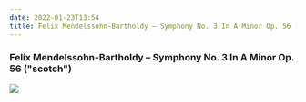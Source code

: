 ```yaml
---
date: 2022-01-23T13:54
title: Felix Mendelssohn-Bartholdy – Symphony No. 3 In A Minor Op. 56 ("scotch")
---
```

### Felix Mendelssohn-Bartholdy – Symphony No. 3 In A Minor Op. 56 ("scotch")
[![](https://i.discogs.com/SqY3Vx_umaUMJVo8feFC51JiwcgzVKOoeuI_ip-trnY/rs:fit/g:sm/q:90/h:592/w:600/czM6Ly9kaXNjb2dz/LWltYWdlcy9SLTc5/NTY4NTMtMTQ1MjM5/MDY0NS00NTIyLmpw/ZWc.jpeg)][1] 

[1]: https://www.discogs.com/release/7956853

